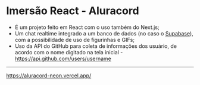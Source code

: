 # Imersão React - Aluracord

- É um projeto feito em React com o uso também do Next.js; 
- Um chat realtime integrado a um banco de dados (no caso o <a href="https://supabase.com/">Supabase</a>), com a possibilidade de uso de figurinhas e GIFs;
- Uso da API do GitHub para coleta de informações dos usuário, de acordo com o nome digitado na tela inicial - https://api.github.com/users/username 

<hr>

https://aluracord-neon.vercel.app/
